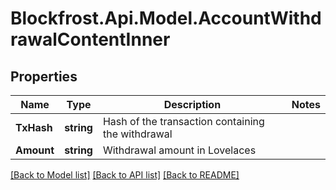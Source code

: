 # Blockfrost.Api.Model.AccountWithdrawalContentInner
## Properties

Name | Type | Description | Notes
------------ | ------------- | ------------- | -------------
**TxHash** | **string** | Hash of the transaction containing the withdrawal | 
**Amount** | **string** | Withdrawal amount in Lovelaces | 

[[Back to Model list]](../README.md#documentation-for-models) [[Back to API list]](../README.md#documentation-for-api-endpoints) [[Back to README]](../README.md)

